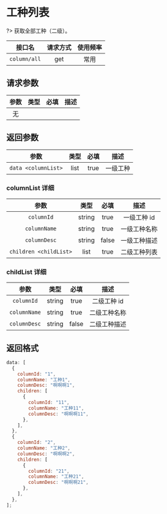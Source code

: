 <!-- column_all.md -->

# 工种列表

?> 获取全部工种（二级）。

|    接口名    | 请求方式 | 使用频率 |
| :----------: | :------: | :------: |
| `column/all` |   get    |   常用   |

## 请求参数

| 参数 | 类型 | 必填 | 描述 |
| :--: | :--: | :--: | :--: |
|  无  |      |      |      |

## 返回参数

|        参数         | 类型 | 必填 |   描述   |
| :-----------------: | :--: | :--: | :------: |
| `data <columnList>` | list | true | 一级工种 |

### columnList 详细

|          参数          |  类型  | 必填  |     描述     |
| :--------------------: | :----: | :---: | :----------: |
|       `columnId`       | string | true  | 一级工种 id  |
|      `columnName`      | string | true  | 一级工种名称 |
|      `columnDesc`      | string | false | 一级工种描述 |
| `children <childList>` |  list  | true  | 二级工种列表 |

### childList 详细

|     参数     |  类型  | 必填  |     描述     |
| :----------: | :----: | :---: | :----------: |
|  `columnId`  | string | true  | 二级工种 id  |
| `columnName` | string | true  | 二级工种名称 |
| `columnDesc` | string | false | 二级工种描述 |

## 返回格式

```js
data: [
  {
    columnId: "1",
    columnName: "工种1",
    columnDesc: "啊啊啊1",
    children: [
      {
        columnId: "11",
        columnName: "工种11",
        columnDesc: "啊啊啊11",
      },
    ],
  },
  {
    columnId: "2",
    columnName: "工种2",
    columnDesc: "啊啊啊2",
    children: [
      {
        columnId: "21",
        columnName: "工种21",
        columnDesc: "啊啊啊21",
      },
    ],
  },
];
```
